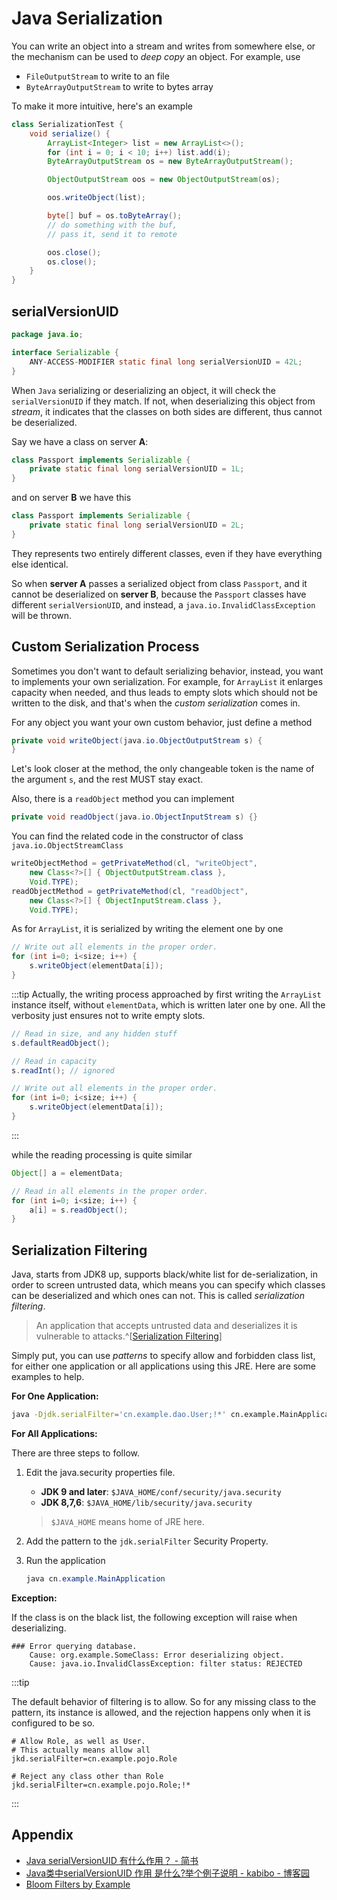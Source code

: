 # Java Serialization

You can write an object into a stream and writes from somewhere else, or the mechanism can be used to _deep copy_ an object. For example, use

- `FileOutputStream` to write to an file
- `ByteArrayOutputStream` to write to bytes array

To make it more intuitive, here's an example

```java
class SerializationTest {
    void serialize() {
        ArrayList<Integer> list = new ArrayList<>();
        for (int i = 0; i < 10; i++) list.add(i);
        ByteArrayOutputStream os = new ByteArrayOutputStream();

        ObjectOutputStream oos = new ObjectOutputStream(os);

        oos.writeObject(list);

        byte[] buf = os.toByteArray();
        // do something with the buf,
        // pass it, send it to remote

        oos.close();
        os.close();
    }
}
```

## serialVersionUID

```java
package java.io;

interface Serializable {
    ANY-ACCESS-MODIFIER static final long serialVersionUID = 42L;
}
```

When `Java` serializing or deserializing an object, it will check the `serialVersionUID` if they match.
If not, when deserializing this object from _stream_, it indicates that the classes on both sides are different, thus cannot be deserialized.

Say we have a class on server **A**:

```java
class Passport implements Serializable {
    private static final long serialVersionUID = 1L;
}
```

and on server **B** we have this

```java
class Passport implements Serializable {
    private static final long serialVersionUID = 2L;
}
```

They represents two entirely different classes, even if they have everything else identical.

So when **server A** passes a serialized object from class `Passport`, and it cannot be deserialized on **server B**, because the `Passport` classes have different `serialVersionUID`, and instead, a `java.io.InvalidClassException` will be thrown.

## Custom Serialization Process

Sometimes you don't want to default serializing behavior, instead, you want to implements your own serialization. For example, for `ArrayList` it enlarges capacity when needed, and thus leads to empty slots which should not be written to the disk, and that's when the _custom serialization_ comes in.

For any object you want your own custom behavior, just define a method

```java
private void writeObject(java.io.ObjectOutputStream s) {
}
```

Let's look closer at the method, the only changeable token is the name of the argument `s`, and the rest MUST stay exact.

Also, there is a `readObject` method you can implement

```java
private void readObject(java.io.ObjectInputStream s) {}
```

You can find the related code in the constructor of class `java.io.ObjectStreamClass`

```java
writeObjectMethod = getPrivateMethod(cl, "writeObject",
    new Class<?>[] { ObjectOutputStream.class },
    Void.TYPE);
readObjectMethod = getPrivateMethod(cl, "readObject",
    new Class<?>[] { ObjectInputStream.class },
    Void.TYPE);
```

As for `ArrayList`, it is serialized by writing the element one by one

```java
// Write out all elements in the proper order.
for (int i=0; i<size; i++) {
    s.writeObject(elementData[i]);
}
```

:::tip
Actually, the writing process approached by first writing the `ArrayList` instance itself, without `elementData`, which is written later one by one. All the verbosity just ensures not to write empty slots.

```java
// Read in size, and any hidden stuff
s.defaultReadObject();

// Read in capacity
s.readInt(); // ignored

// Write out all elements in the proper order.
for (int i=0; i<size; i++) {
    s.writeObject(elementData[i]);
}
```

:::

while the reading processing is quite similar

```java
Object[] a = elementData;

// Read in all elements in the proper order.
for (int i=0; i<size; i++) {
    a[i] = s.readObject();
}
```

## Serialization Filtering

Java, starts from JDK8 up, supports black/white list for de-serialization, in order to screen untrusted data, which means you can specify which classes can be deserialized and which ones can not. This is called _serialization filtering_.

> An application that accepts untrusted data and deserializes it is vulnerable to attacks.^[[Serialization Filtering](https://docs.oracle.com/javase/10/core/serialization-filtering1.htm)]

Simply put, you can use _patterns_ to specify allow and forbidden class list, for either one application or all applications using this JRE. Here are some examples to help.

**For One Application:**

```bash
java -Djdk.serialFilter='cn.example.dao.User;!*' cn.example.MainApplication
```

**For All Applications:**

There are three steps to follow.

1. Edit the java.security properties file.
    - **JDK 9 and later**: `$JAVA_HOME/conf/security/java.security`
    - **JDK 8,7,6**: `$JAVA_HOME/lib/security/java.security`

    > `$JAVA_HOME` means home of JRE here.

2. Add the pattern to the `jdk.serialFilter` Security Property.

3. Run the application

    ```java
    java cn.example.MainApplication
    ```

**Exception:**

If the class is on the black list, the following exception will raise when deserializing.

```
### Error querying database.
    Cause: org.example.SomeClass: Error deserializing object.  
    Cause: java.io.InvalidClassException: filter status: REJECTED
```

:::tip

The default behavior of filtering is to allow. So for any missing class to the pattern, its instance is allowed, and the rejection happens only when it is configured to be so.

```properties
# Allow Role, as well as User.
# This actually means allow all
jkd.serialFilter=cn.example.pojo.Role

# Reject any class other than Role
jkd.serialFilter=cn.example.pojo.Role;!*
```

:::

## Appendix

- [Java serialVersionUID 有什么作用？ - 简书](https://www.jianshu.com/p/91fa3d2ac892)
- [Java类中serialVersionUID 作用 是什么?举个例子说明 - kabibo - 博客园](https://www.cnblogs.com/kabi/p/9139228.html)
- [Bloom Filters by Example](https://llimllib.github.io/bloomfilter-tutorial/)
